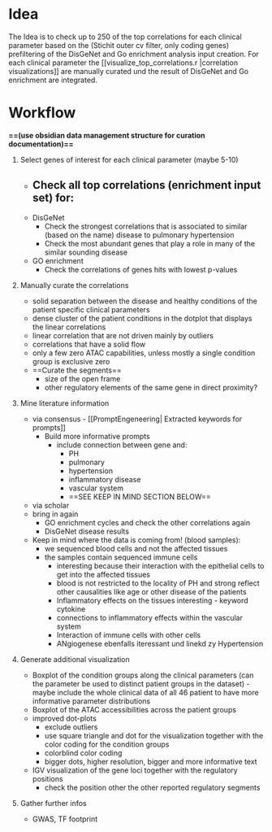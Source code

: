 # Idea
The Idea is to check up to 250 of the top correlations for each clinical parameter based on the (Stichit outer cv filter, only coding genes) prefiltering of the DisGeNet and Go enrichment analysis input creation.
For each clinical parameter the  [[visualize_top_correlations.r |correlation visualizations]] are manually curated und the result of DisGeNet and Go enrichment are integrated.

# Workflow
**==(use obsidian data management structure for curation documentation)==**

1. Select genes of interest for each clinical parameter (maybe 5-10)
	- Check all top correlations (enrichment input set) for:
		-
	- DisGeNet
		- Check the strongest correlations that is associated to similar (based on the name) disease to pulmonary hypertension 
		- Check the most abundant genes that play a role in many of the similar sounding disease
	- GO enrichment
		- Check the correlations of genes hits with lowest p-values

2. Manually curate the correlations
	- solid separation between the disease and healthy conditions of the patient specific clinical parameters
	- dense cluster of the patient conditions in the dotplot that displays the linear correlations
	- linear correlation that are not driven mainly by outliers
	- correlations that have a solid flow
	- only a few zero ATAC capabilities, unless mostly a single condition group is exclusive zero
	- ==Curate the segments==
		- size of the open frame
		- other regulatory elements of the same gene in direct proximity?

3.  Mine literature information
	- via consensus - [[PromptEngeneering| Extracted keywords for prompts]]
		- Build more informative prompts
			- include connection between gene and:
				- PH
				- pulmonary
				- hypertension
				- inflammatory disease
				- vascular system
				- ==SEE KEEP IN MIND SECTION BELOW==
	- via scholar
	- bring in again
		- GO enrichment cycles and check the other correlations again
		- DisGeNet disease results
	- Keep in mind where the data is coming from! (blood samples):
		- we sequenced blood cells and not the affected tissues
		- the samples contain sequenced immune cells 
			- interesting because their interaction with the epithelial cells to get into the affected tissues
			- blood is not restricted to the locality of PH and strong reflect other causalities like age or other disease of the patients
			- Inflammatory effects on the tissues interesting - keyword cytokine
			- connections to inflammatory effects within the vascular system
			- Interaction of immune cells with other cells
			- ANgiogenese ebenfalls iteressant und linekd zy Hypertension

4. Generate additional visualization
	- Boxplot of the condition groups along the clinical parameters (can the parameter be used to distinct patient groups in the dataset) - maybe include the whole clinical data of all 46 patient to have more informative parameter distributions
	- Boxplot of the ATAC accessibilities across the patient groups
	- improved dot-plots
		- exclude outliers
		- use square triangle and dot for the visualization together with the color coding for the condition groups
		- colorblind color coding
		- bigger dots, higher resolution, bigger and more informative text
	- IGV visualization of the gene loci together with the regulatory positions
		- check the position other the other reported regulatory segments

5. Gather further infos
	- GWAS, TF footprint